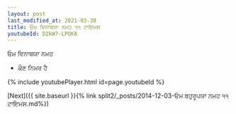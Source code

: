 ```yaml
---
layout: post
last_modified_at: 2021-03-30
title: ਓਮ ਵਿਨਾਥਯਾ ਨਮਹ ੧੧ ਟਾਇਮਸ
youtubeId: DZkW7-LPOK8
---
```

 
 
 ਓਮ ਵਿਨਾਥਯਾ ਨਮਹ  
 
 -  ਕੌਣ ਨਿਮਰ ਹੈ 
 
  
 
  
 
 
 
 
 
 


{% include youtubePlayer.html id=page.youtubeId %}
 
[Next]({{ site.baseurl }}{% link  split2/_posts/2014-12-03-ਓਮ ਬਹੁਰੂਪਯਾ ਨਮਹ ੧੧ ਟਾਇਮਸ.md%})
 
